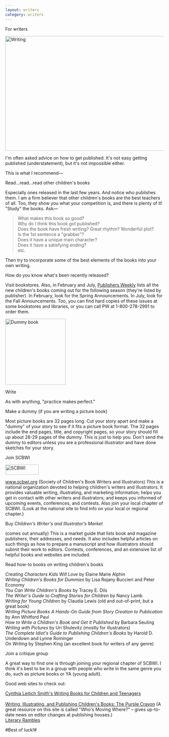 ```yaml
---
layout: writers
category: writers
---
```


<p class="h1top">For writers</p>

<img src="{{site.baseurl}}/img/writers_typing.jpg" width="810" height="365" alt="Writing" />

I'm often asked advice on how to get published. It's not easy getting published (understatement), but it's not impossible either.

This is what I recommend—

<p class="h4">Read…read…read other children's books</p>

Especially ones released in the last few years. And notice who publishes them. I am a firm believer that other children's books are the best teachers of all. Too, they show you what your competition is, and there is plenty of it! "Study" the books. Ask—

> What makes this book so good?  
> Why do I think this book got published?  
> Does the book have fresh writing? Great rhythm? Wonderful plot?  
> Is the 1st sentence a "grabber"?  
> Does it have a unique main character?  
> Does it have a satisfying ending?  
> etc.

Then try to incorporate some of the best elements of the books into your own writing.

How do you know what's been recently released?

Visit bookstores. Also, in February and July, <a href="http://www.publishersweekly.com" target="_blank">Publishers Weekly</a> lists all the new children's books coming out for the following season (they're listed by publisher). In February, look for the Spring Announcements. In July, look for the Fall Announcements. Too, you can find hard copies of these issues at some bookstores and libraries, or you can call PW at 1-800-278-2991 to order them.

<div id="dummy"><img src="{{site.baseurl}}/img/writers_dummy.jpg" width="192" height="210" alt="Dummy book" /></div>

<p class="h4">Write</p>

As with anything, "practice makes perfect."

<p class="h4">Make a dummy (if you are writing a picture book)</p>

Most picture books are 32 pages long. Cut your story apart and make a "dummy" of your story to see if it fits a picture book format. The 32 pages include the end pages, title, and copyright pages, so your story should fill up about 28-29 pages of the dummy. This is just to help you. Don't send the dummy to editors unless you are a professional illustrator and have done sketches for your story.

<p class="h4">Join SCBWI</p>

<div id="bio_img_l"><a href="http://www.scbwi.org" target="_blank"><img src="{{site.baseurl}}/img/scbwi-logo.png" width="106" height="32" alt="SCBWI" /></a></div>

<p>

<a href="http://www.scbwi.org" target="_blank">www.scbwi.org</a> (Society of Children's Book Writers and Illustrators) This is a national organization devoted to helping children's writers and illustrators. It provides valuable writing, illustrating, and marketing information; helps you get in contact with other writers and illustrators; and keeps you informed of upcoming events, conferences, and contests. Also join your local chapter of SCBWI. (Look at the national site to find info on your local or regional chapter.)

</p>

<p class="h4">Buy <i>Children's Writer's and Illustrator's Market</i></p>

(comes out annually) This is a market guide that lists book and magazine publishers, their addresses, and needs. It also includes helpful articles on such things as how to prepare a manuscript and how illustrators should submit their work to editors. Contests, conferences, and an extensive list of helpful books and websites are included.

<p class="h4">Read how-to books on writing children's books</p>

<div id="goodbooks"><p>

<i>Creating Characters Kids Will Love</i> by Elaine Marie Alphin <br />
<i>Writing Children's Books for Dummies</i> by Lisa Rojany Buccieri and Peter Economy <br />
<i>You Can Write Children's Books</i> by Tracey E. Dils <br />
<i>The Writer's Guide to Crafting Stories for Children</i> by Nancy Lamb <br />
<i>Writing for Young Children</i> by Claudia Lewis (old and out-of-print, but a great book) <br />
<i>Writing Picture Books A Hands-On Guide from Story Creation to Publication</i> by Ann Whitford Paul <br />
<i>How to Write a Children's Book and Get It Published</i> by Barbara Seuling <br />
<i>Writing with Pictures</i> by Uri Shulevitz (mostly for illustrators) <br />
<i>The Complete Idiot's Guide to Publishing Children's Books</i> by Harold D. Underdown and Lynne Rominger <br />
<i>On Writing</i> by Stephen King (an excellent book for writers of any genre)

</p></div>

<p class="h4">Join a critique group</p>

A great way to find one is through joining your regional chapter of SCBWI. I think it's best to be in a group with people who write in the same genre you do, such as picture books or YA (young adult).

<p class="h4">Good web sites to check out:</p>

<p>

<a href="http://www.cynthialeitichsmith.com/for_writers/writing_for_kids/writingforkids.html" target="_blank">Cynthia Leitich Smith's Writing Books for Children and Teenagers</a><br />  
<a href="http://www.underdown.org" target="_blank">Writing, Illustrating, and Publishing Children's Books: The Purple Crayon</a> (A great resource on this site is called "Who's Moving Where?" – gives up-to-date news on editor changes at publishing houses.) <br />
<a href="http://www.literaryrambles.com" target="_blank">Literary Rambles</a>

</p>

#Best of luck!#